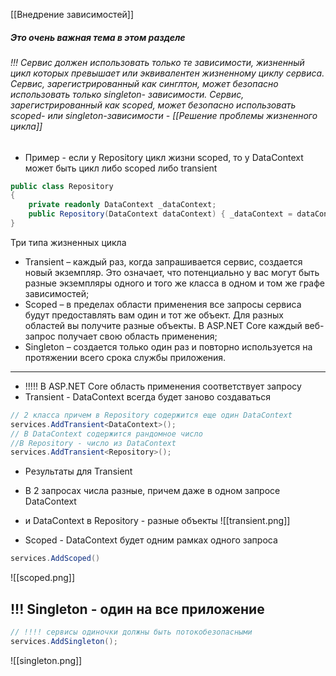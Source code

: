 [[Внедрение зависимостей]]

##### Это очень важная тема в этом разделе
###### !!! Сервис должен использовать только те зависимости, жизненный цикл которых превышает или эквивалентен жизненному циклу сервиса. Сервис, зарегистрированный как синглтон, может безопасно использовать только singleton- зависимости. Сервис, зарегистрированный как scoped, может безопасно использовать scoped- или singleton-зависимости - [[Решение проблемы жизненного цикла]]

- Пример - если у Repository цикл жизни scoped, то у DataContext может быть цикл либо scoped либо transient
```cs
public class Repository 
{ 
	private readonly DataContext _dataContext; 
	public Repository(DataContext dataContext) { _dataContext = dataContext; }
}
```
Три типа жизненных цикла
- Transient – каждый раз, когда запрашивается сервис, создается новый экземпляр. Это означает, что потенциально у вас могут быть разные экземпляры одного и того же класса в одном и том же графе зависимостей; 
- Scoped – в пределах области применения все запросы сервиса будут предоставлять вам один и тот же объект. Для разных областей вы получите разные объекты. В ASP.NET Core каждый веб-запрос получает свою область применения;
- Singleton – создается только один раз и повторно используется на протяжении всего срока службы приложения.
-----------------------------------------------------
- !!!!!  В ASP.NET Core область применения соответствует запросу
- Transient -  DataContext всегда будет заново создаваться
```cs
// 2 класса причем в Repository содержится еще один DataContext
services.AddTransient<DataContext>(); 
// В DataContext содержится рандомное число
//В Repository - число из DataContext
services.AddTransient<Repository>();
```
- Результаты  для Transient 
- В 2 запросах числа разные, причем даже в одном запросе DataContext
- и DataContext в Repository - разные объекты
![[transient.png]]

- Scoped - DataContext будет одним рамках одного запроса
```cs
services.AddScoped()
```
![[scoped.png]]

## !!! Singleton - один на все приложение
```cs
// !!!! сервисы одиночки должны быть потокобезопасными
services.AddSingleton();
```
![[singleton.png]]